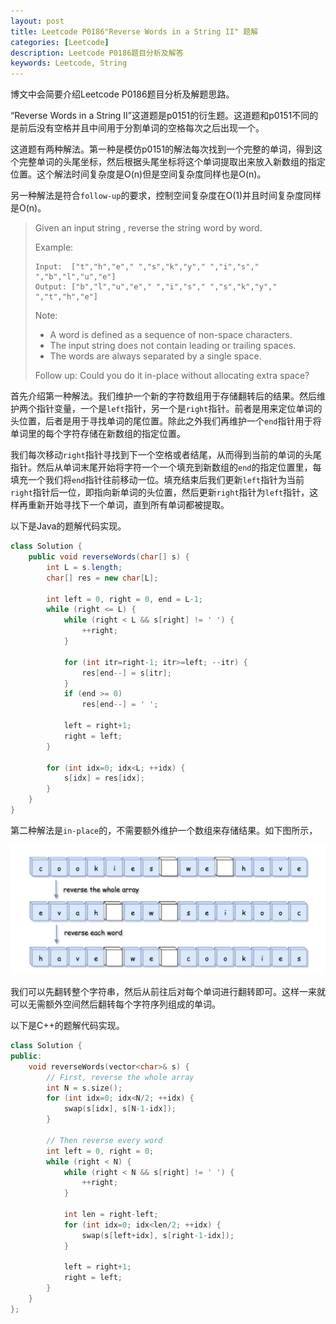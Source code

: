 ```yaml
---
layout: post
title: Leetcode P0186"Reverse Words in a String II" 题解
categories: [Leetcode]
description: Leetcode P0186题目分析及解答
keywords: Leetcode, String
---
```


博文中会简要介绍Leetcode P0186题目分析及解题思路。

“Reverse Words in a String II”这道题是p0151的衍生题。这道题和p0151不同的是前后没有空格并且中间用于分割单词的空格每次之后出现一个。

这道题有两种解法。第一种是模仿p0151的解法每次找到一个完整的单词，得到这个完整单词的头尾坐标，然后根据头尾坐标将这个单词提取出来放入新数组的指定位置。这个解法时间复杂度是O(n)但是空间复杂度同样也是O(n)。

另一种解法是符合`follow-up`的要求，控制空间复杂度在O(1)并且时间复杂度同样是O(n)。

> Given an input string , reverse the string word by word. 
> 
> Example:
> ```
> Input:  ["t","h","e"," ","s","k","y"," ","i","s"," ","b","l","u","e"]
> Output: ["b","l","u","e"," ","i","s"," ","s","k","y"," ","t","h","e"]
> ```
> Note: 
> 
> - A word is defined as a sequence of non-space characters.
> - The input string does not contain leading or trailing spaces.
> - The words are always separated by a single space.
> 
> Follow up: Could you do it in-place without allocating extra space?

首先介绍第一种解法。我们维护一个新的字符数组用于存储翻转后的结果。然后维护两个指针变量，一个是`left`指针，另一个是`right`指针。前者是用来定位单词的头位置，后者是用于寻找单词的尾位置。除此之外我们再维护一个`end`指针用于将单词里的每个字符存储在新数组的指定位置。

我们每次移动`right`指针寻找到下一个空格或者结尾，从而得到当前的单词的头尾指针。然后从单词末尾开始将字符一个一个填充到新数组的`end`的指定位置里，每填充一个我们将`end`指针往前移动一位。填充结束后我们更新`left`指针为当前`right`指针后一位，即指向新单词的头位置，然后更新`right`指针为`left`指针，这样再重新开始寻找下一个单词，直到所有单词都被提取。

以下是Java的题解代码实现。
```java
class Solution {
    public void reverseWords(char[] s) {
        int L = s.length;
        char[] res = new char[L];
        
        int left = 0, right = 0, end = L-1;
        while (right <= L) {
            while (right < L && s[right] != ' ') {
                ++right;
            }
            
            for (int itr=right-1; itr>=left; --itr) {
                res[end--] = s[itr];
            }
            if (end >= 0)
                res[end--] = ' ';
            
            left = right+1;
            right = left;
        }
        
        for (int idx=0; idx<L; ++idx) {
            s[idx] = res[idx];
        }
    }
}
```

第二种解法是`in-place`的，不需要额外维护一个数组来存储结果。如下图所示，

<div style="text-align: center;">
    <img src="https://github.com/SinestroEdmonce/SinestroEdmonce.github.io/raw/master/images/posts/leetcode_p0186.png">
</div>

我们可以先翻转整个字符串，然后从前往后对每个单词进行翻转即可。这样一来就可以无需额外空间然后翻转每个字符序列组成的单词。

以下是C++的题解代码实现。
```cpp
class Solution {
public:
    void reverseWords(vector<char>& s) {
        // First, reverse the whole array
        int N = s.size();
        for (int idx=0; idx<N/2; ++idx) {
            swap(s[idx], s[N-1-idx]);
        }
        
        // Then reverse every word
        int left = 0, right = 0;
        while (right < N) {
            while (right < N && s[right] != ' ') {
                ++right;
            }
            
            int len = right-left;
            for (int idx=0; idx<len/2; ++idx) {
                swap(s[left+idx], s[right-1-idx]);
            }
            
            left = right+1;
            right = left;
        }
    }
};
```